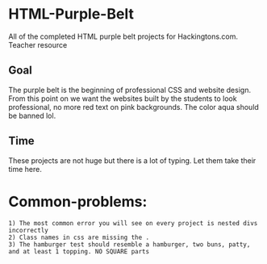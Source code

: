 # HTML-Purple-Belt
All of the completed HTML purple belt projects for Hackingtons.com. Teacher resource

## Goal
The purple belt is the beginning of professional CSS and website design. From this point on we want the websites built by the students to look professional, no more red text on pink backgrounds. The color aqua should be banned lol.

## Time
These projects are not huge but there is a lot of typing. Let them take their time here.

# Common-problems:
    1) The most common error you will see on every project is nested divs incorrectly
    2) Class names in css are missing the .
    3) The hamburger test should resemble a hamburger, two buns, patty, and at least 1 topping. NO SQUARE parts